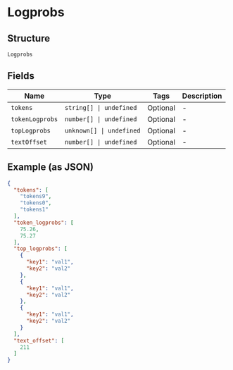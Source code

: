 
# Logprobs

## Structure

`Logprobs`

## Fields

| Name | Type | Tags | Description |
|  --- | --- | --- | --- |
| `tokens` | `string[] \| undefined` | Optional | - |
| `tokenLogprobs` | `number[] \| undefined` | Optional | - |
| `topLogprobs` | `unknown[] \| undefined` | Optional | - |
| `textOffset` | `number[] \| undefined` | Optional | - |

## Example (as JSON)

```json
{
  "tokens": [
    "tokens9",
    "tokens0",
    "tokens1"
  ],
  "token_logprobs": [
    75.26,
    75.27
  ],
  "top_logprobs": [
    {
      "key1": "val1",
      "key2": "val2"
    },
    {
      "key1": "val1",
      "key2": "val2"
    },
    {
      "key1": "val1",
      "key2": "val2"
    }
  ],
  "text_offset": [
    211
  ]
}
```

